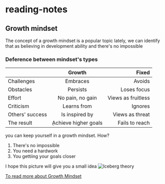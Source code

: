# reading-notes
## Growth mindset
The concept of a growth mindset is a popular topic lately, we can identify that as believing in development ability and there's no impossible
### Deference between mindset's types
|                   | Growth              | Fixed              |
| ----------------- | :------------------:| ------------------:|
| Challenges        | Embraces            | Avoids             |
| Obstacles         | Persists            | Loses focus        |
| Effort            | No pain, no gain    | Views as fruitless |
| Criticism         | Learns from         | Ignores            |
| Others' success   | Is inspired by      | Views as threat    |
| The result        | ِAchieve higher goals| Fails to reach     |

you can keep yourself in a growth mindset. How?
1. There's no impossible
2. You need a hardwork 
3. You gettiing your goals closer

I hope this picture will give you a small idea
![Iceberg theory](https://2.bp.blogspot.com/-ZmlEhG-Z-WY/WKMVr0G_WWI/AAAAAAAAAuA/3xQHTaq_V6U0ltyy_TSxDUR2OQ5P6ok-ACLcB/s1600/iceberg.PNG)

[To read more about Growth Mindset](https://www.brainpickings.org/2014/01/29/carol-dweck-mindset/)
